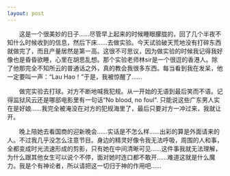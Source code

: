 ```yaml
---
layout: post
---
```

　　这是一个很美妙的日子……尽管早上起来的时候睡眼朦胧的，回了几个半夜不知什么时候收到的信息，然后下床……去做实验。今天试验破天荒地没有打碎东西就做完了，而且产量居然是第一高。这很不可思议，因为做实验的时候我记得我好像也是昏昏欲睡，心里在胡思乱想。那个实验老师林sir是一个很逗的香港人。除了他那完全不知所云的普通话之外，真的教会我很多东西。每当看到我在发呆，他一定要叫一声：“Lau Hao！”于是，我被惊醒了……

　　做完实验去打球。对方不断地喊我犯规。从一开始的无语到最后笑而不语。记得监狱风云还是哪部电影里有一句话“No blood, no foul". 只能说这些广东男人实在是好娘……我完全被淹没在对方的犯规海里了，最后只要对方一冲过来，我就让开。

　　晚上陪她去看国商的迎新晚会……实话是不怎么样……出彩的算是外面请来的人。不过我几乎没怎么注意节目。身边的精灵好像令我无法呼吸，周围的人和事，全都变成时光流速形成的剪影，只有她在中间清晰可见……这件事我就无法理解，为什么跟其他女生可以说个不停，面对她时连口都不敢开……难道这就是什么魔力。我是个有神论者，所以请把这一切归于神的作用吧……